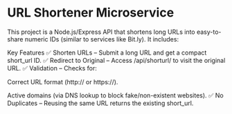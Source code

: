 # URL Shortener Microservice
This project is a Node.js/Express API that shortens long URLs into easy-to-share numeric IDs (similar to services like Bit.ly). It includes:

Key Features
✅ Shorten URLs – Submit a long URL and get a compact short_url ID.
✅ Redirect to Original – Access /api/shorturl/<ID> to visit the original URL.
✅ Validation – Checks for:

Correct URL format (http:// or https://).

Active domains (via DNS lookup to block fake/non-existent websites).
✅ No Duplicates – Reusing the same URL returns the existing short_url.
